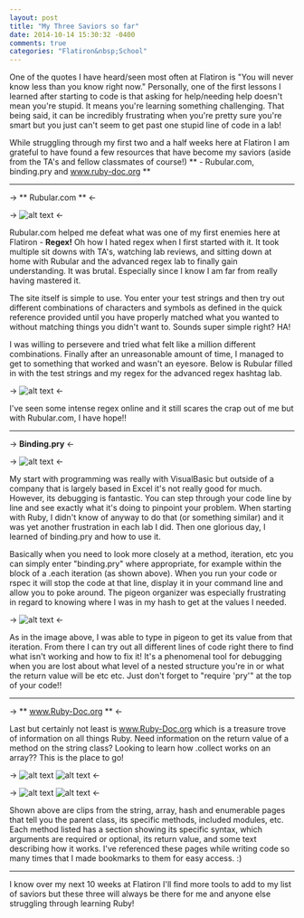 ```yaml
---
layout: post
title: "My Three Saviors so far"
date: 2014-10-14 15:30:32 -0400
comments: true
categories: "Flatiron&nbsp;School"
---
```


One of the quotes I have heard/seen most often at Flatiron is "You will never know less than you know right now." Personally, one of the first lessons I learned after starting to code is that asking for help/needing help doesn't mean you're stupid. It means you're learning something challenging. That being said, it can be incredibly frustrating when you're pretty sure you're smart but you just can't seem to get past one stupid line of code in a lab!

While struggling through my first two and a half weeks here at Flatiron I am grateful to have found a few resources that have become my saviors (aside from the TA's and fellow classmates of course!) ** - Rubular.com, binding.pry and www.ruby-doc.org **

---

-> ** Rubular.com ** <-

-> ![alt text](https://raw.githubusercontent.com/brianneking86/brianneking86.github.io/source/source/images/rubular.png "Rubular website") <-

Rubular.com helped me defeat what was one of my first enemies here at Flatiron - **Regex!** Oh how I hated regex when I first started with it. It took multiple sit downs with TA's, watching lab reviews, and sitting down at home with Rubular and the advanced regex lab to finally gain understanding. It was brutal. Especially since I know I am far from really having mastered it.

The site itself is simple to use. You enter your test strings and then try out different combinations of characters and symbols as defined in the quick reference provided until you have properly matched what you wanted to without matching things you didn't want to. Sounds super simple right? HA!

I was willing to persevere and tried what felt like a million different combinations. Finally after an unreasonable amount of time, I managed to get to something that worked and wasn't an eyesore. Below is Rubular filled in with the test strings and my regex for the advanced regex hashtag lab. 

-> ![alt text](https://raw.githubusercontent.com/brianneking86/brianneking86.github.io/source/source/images/rubular_filled.png "Rubular website") <-

I've seen some intense regex online and it still scares the crap out of me but with Rubular.com, I have hope!!

---
-> **Binding.pry** <-

-> ![alt text](https://raw.githubusercontent.com/brianneking86/brianneking86.github.io/source/source/images/bindingpry.png "binding.pry1") <-

My start with programming was really with VisualBasic but outside of a company that is largely based in Excel it's not really good for much. However, its debugging is fantastic. You can step through your code line by line and see exactly what it's doing to pinpoint your problem. When starting with Ruby, I didn't know of anyway to do that (or something similar) and it was yet another frustration in each lab I did. Then one glorious day, I learned of binding.pry and how to use it. 

Basically when you need to look more closely at a method, iteration, etc you can simply enter "binding.pry" where appropriate, for example within the block of a .each iteration (as shown above). When you run your code or rspec it will stop the code at that line, display it in your command line and allow you to poke around. The pigeon organizer was especially frustrating in regard to knowing where I was in my hash to get at the values I needed.

-> ![alt text](https://raw.githubusercontent.com/brianneking86/brianneking86.github.io/source/source/images/bindingpry2.png "binding.pry2") <-

As in the image above, I was able to type in pigeon to get its value from that iteration. From there I can try out all different lines of code right there to find what isn't working and how to fix it! It's a phenomenal tool for debugging when you are lost about what level of a nested structure you're in or what the return value will be etc etc. Just don't forget to "require 'pry'" at the top of your code!!

---
-> ** www.Ruby-Doc.org ** <-

Last but certainly not least is www.Ruby-Doc.org which is a treasure trove of information on all things Ruby. Need information on the return value of a method on the string class? Looking to learn how .collect works on an array?? This is the place to go! 

-> ![alt text](https://raw.githubusercontent.com/brianneking86/brianneking86.github.io/source/source/images/string.png "string")  ![alt text](https://raw.githubusercontent.com/brianneking86/brianneking86.github.io/source/source/images/array.png "array") <-

-> ![alt text](https://raw.githubusercontent.com/brianneking86/brianneking86.github.io/source/source/images/hash.png "hash")  ![alt text](https://raw.githubusercontent.com/brianneking86/brianneking86.github.io/source/source/images/enumerable.png "enumerable") <-

Shown above are clips from the string, array, hash and enumerable pages that tell you the parent class, its specific methods, included modules, etc. Each method listed has a section showing its specific syntax, which arguments are required or optional, its return value, and some text describing how it works. I've referenced these pages while writing code so many times that I made bookmarks to them for easy access. :)

---

I know over my next 10 weeks at Flatiron I'll find more tools to add to my list of saviors but these three will always be there for me and anyone else struggling through learning Ruby!
